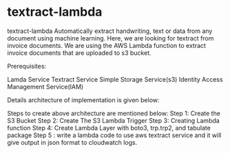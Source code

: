 # textract-lambda
textract-lambda
Automatically extract handwriting, text or data from any document using machine learning.
Here,  we are looking for textract from invoice documents. We are using the AWS Lambda function to extract invoice documents that are uploaded to s3 bucket. 

Prerequisites: 

Lamda Service
Textract Service
Simple Storage Service(s3)
Identity Access Management Service(IAM)

Details architecture of implementation is given below: 

Steps to create above architecture are mentioned below: 
Step 1: Create the S3 Bucket
Step 2: Create The S3 Lambda Trigger
Step 3: Creating Lambda function
Step 4: Create Lambda Layer with boto3, trp.trp2, and tabulate package
Step 5 : write a lambda code to use aws textract service and it will give output in json format to cloudwatch logs.
